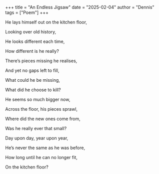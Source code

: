 +++
title = "An Endless Jigsaw"
date = "2025-02-04"
author = "Dennis"
tags = ["Poem"]
+++

He lays himself out on the kitchen floor, 

Looking over old history, 

He looks different each time, 

How different is he really?

 

There’s pieces missing he realises, 

And yet no gaps left to fill, 

What could he be missing, 

What did he choose to kill?

 

He seems so much bigger now, 

Across the floor, his pieces sprawl, 

Where did the new ones come from,

Was he really ever that small?

 

Day upon day, year upon year,

He’s never the same as he was before,

How long until he can no longer fit,

On the kitchen floor?